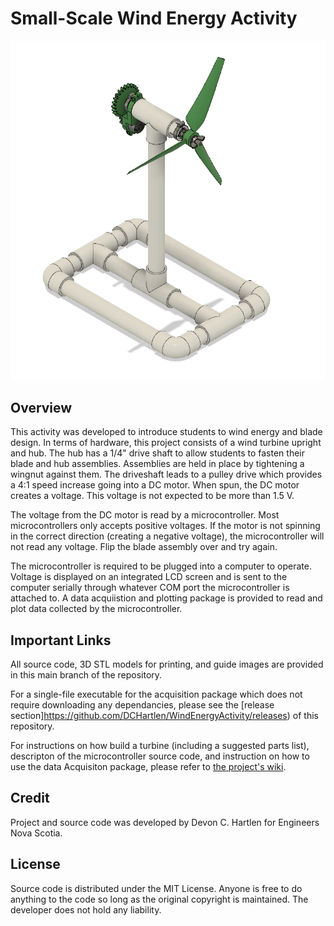 # Small-Scale Wind Energy Activity

![Turbine CAD Rendering](/ImagesforReadmeWiki/WindTurbineRender.png)

## Overview

This activity was developed to introduce students to wind energy and blade design. In terms of hardware, this project consists of a wind turbine upright and hub. The hub has a 1/4" drive shaft to allow students to fasten their blade and hub assemblies. Assemblies are held in place by tightening a wingnut against them. The driveshaft leads to a pulley drive which provides a 4:1 speed increase going into a DC motor. When spun, the DC motor creates a voltage. This voltage is not expected to be more than 1.5 V.

The voltage from the DC motor is read by a microcontroller. Most microcontrollers only accepts positive voltages. If the motor is not spinning in the correct direction (creating a negative voltage), the microcontroller will not read any voltage. Flip the blade assembly over and try again.

The microcontroller is required to be plugged into a computer to operate. Voltage is displayed on an integrated LCD screen and is sent to the computer serially through whatever COM port the microcontroller is attached to. A data acquiistion and plotting package is provided to read and plot data collected by the microcontroller.

## Important Links

All source code, 3D STL models for printing, and guide images are provided in this main branch of the repository. 

For a single-file executable for the acquisition package which does not require downloading any dependancies, please see the [release section]https://github.com/DCHartlen/WindEnergyActivity/releases) of this repository.

For instructions on how build a turbine (including a suggested parts list), descripton of the microcontroller source code, and instruction on how to use the data Acquisiton package, please refer to [the project's wiki](https://github.com/DCHartlen/WindEnergyActivity/wiki).

## Credit
Project and source code was developed by Devon C. Hartlen for Engineers Nova Scotia.

## License
Source code is distributed under the MIT License. Anyone is free to do anything to the code so long as the original copyright is maintained. The developer does not hold any liability.
